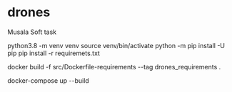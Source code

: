 # drones
Musala Soft task

python3.8 -m venv venv
source venv/bin/activate
python -m pip install -U pip
pip install -r requiremets.txt

docker build -f src/Dockerfile-requirements --tag drones_requirements .

docker-compose up --build

